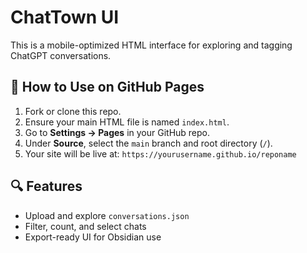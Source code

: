 # ChatTown UI

This is a mobile-optimized HTML interface for exploring and tagging ChatGPT conversations.

## 🚀 How to Use on GitHub Pages

1. Fork or clone this repo.
2. Ensure your main HTML file is named `index.html`.
3. Go to **Settings → Pages** in your GitHub repo.
4. Under **Source**, select the `main` branch and root directory (`/`).
5. Your site will be live at: `https://yourusername.github.io/reponame`

## 🔍 Features

- Upload and explore `conversations.json`
- Filter, count, and select chats
- Export-ready UI for Obsidian use
